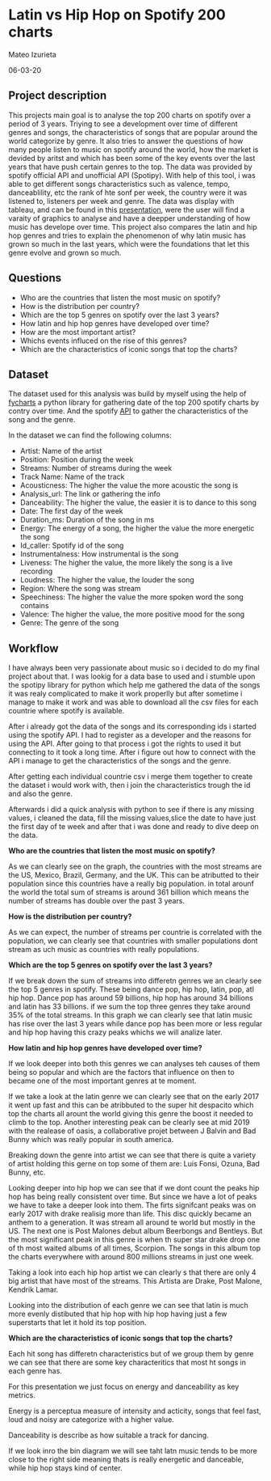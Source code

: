 # Latin vs Hip Hop on Spotify 200 charts

Mateo Izurieta

06-03-20

## Project description

This projects main goal is to analyse the top 200 charts on spotify over a period of 3 years. Triying to see a development over time of different genres and songs, the characteristics of songs that are popular around the world categorize by genre. It also tries to answer the questions of how many people listen to music on spotify around the world, how the market is devided by aritst and which has been some of the key events over the last years that have push certain genres to the top. The data was provided by spotify official API and unofficial API (Spotipy). With help of this tool, i was able to get different songs characteristics such as valence, tempo, danceablility, etc the rank of hte sonf per week, the country were it was listened to, listeners per week and genre. The data was display with tableau, and can be found in this [presentation](https://public.tableau.com/profile/izurieta.mateo#!/vizhome/LatinvsHipHopSpotify200charts/finalpresentation), were the user will find a varaity of graphics to analyse and have a deepper understanding of how music has develope over time. This project also compares the latin and hip hop genres and tries to explain the phenomenon of why latin music has grown so much in the last years, which were the foundations that let this genre evolve and grown so much.

## Questions

- Who are the countries that listen the most music on spotify?
- How is the distribution per country?
- Which are the top 5 genres on spotify over the last 3 years?
- How latin and hip hop genres have developed over time?
- How are the most important artist?
- Whichs events influced on the rise of this genres?
- Which are the characteristics of iconic songs that top the charts?

## Dataset

The dataset used for this analysis was build by myself using the help of [fycharts](https://github.com/kelvingakuo/fycharts?fbclid=IwAR3BPolR97WzwzMjjAsRAmVoU82K6nA_y3PJwsIOxj06ociWkPDmiMOPeHM) a python library for gathering date of the top 200 spotify charts by contry over time. And the spotify [API](https://developer.spotify.com/documentation/web-api/) to gather the characteristics of the song and the genre. 


In the dataset we can find the following columns:

- Artist: Name of the artist
- Position: Position during the week
- Streams: Number of streams during the week
- Track Name: Name of the track
- Acousticness: The higher the value the more acoustic the song is
- Analysis_url: The link or gathering the info
- Danceability: The higher the value, the easier it is to dance to this song
- Date: The first day of the week
- Duration_ms: Duration of the song in ms
- Energy: The energy of a song, the higher the value the more energetic the song
- Id_caller: Spotify id of the song
- Instrumentalness: How instrumental is the song 
- Liveness: The higher the value, the more likely the song is a live recording
- Loudness: The higher the value, the louder the song
- Region: Where the song was stream
- Speechiness: The higher the value the more spoken word the song contains
- Valence: The higher the value, the more positive mood for the song
- Genre: The genre of the song 

## Workflow

I have always been very passionate about music so i decided to do my final project about that. I was lookig for a data base to used and i stumble upon the spotipy library for python which help me gathered the data of the songs it was realy complicated to make it work properlly but after sometime i manage to make it work and was able to download all the csv files for each countrie where spotify is available. 

After i already got the data of the songs and its corresponding ids i started using the spotify API. I had to register as a developer and the reasons for using the API. After going to that process i got the rights to used it but connecting to it took a long time. After i figure out how to connect with the API i manage to get the characteristics of the songs and the genre. 

After getting each individual countrie csv i merge them together to create the dataset i would work with, then i join the characteristics trough the id and also the genre. 

Afterwards i did a quick analysis with python to see if there is any missing values, i cleaned the data, fill the missing values,slice the date to have just the first day of te week and after that i was done and ready to dive deep on the data.


**Who are the countries that listen the most music on spotify?**

As we can clearly see on the graph, the countries with the most streams are the US, Mexico, Brazil, Germany, and the UK. This can be atributted to their population since this countries have a really big population. in total arounf the world the total sum of streams is around 361 billion which means the number of streams has double over the past 3 years.

**How is the distribution per country?**

As we can expect, the number of streams per countrie is correlated with the population, we can clearly see that countries with smaller populations dont stream as uch music as countries with really populations.

**Which are the top 5 genres on spotify over the last 3 years?**

If we break down the sum of streams into differetn genres we an clearly see the top 5 genres in spotify. These being dance pop, hip hop, latin, pop, atl hip hop. Dance pop has around 59 billions, hip hop has around 34 billions and latin has 33 billions. if we sum the top three genres they take around 35% of the total streams. In this graph we can clearly see that latin music has rise over the last 3 years while dance pop has been more or less regular and hip hop having this crazy peaks whichs we will analize later.

**How latin and hip hop genres have developed over time?** 

If we look deeper into both this genres we can analyses teh causes of them being so popular and which are the factors that influence on then to became one of the most important genres at te moment.

If we take a look at the latin genre we can clearly see that on the early 2017 it went up fast and this can be atribbuted to the super hit despacito which top the charts all arount the world giving this genre the boost it needed to climb to the top. Another interesting peak can be clearly see at mid 2019 with the realease of oasis, a collaborative projet between J Balvin and Bad Bunny which was really popular in south america.

Breaking down the genre into artist we can see that there is quite a variety of artist holding this gerne on top some of them are: Luis Fonsi, Ozuna, Bad Bunny, etc. 




Looking deeper into hip hop we can see that if we dont count the peaks hip hop has being really consistent over time. But since we have a lot of peaks we have to take a deeper look into them. The firts signifcant peaks was on early 2017 with drake realisig more than life. This disc quickly became an anthem to a generation. It was stream all around te world but mostly in the US. The next one is Post Malones debut album Beerbongs and Bentleys. But the most significant peak in this genre is when th super star drake drop one of th most waited albums of all times, Scorpion. The songs in this album top the charts everywhere with around 800 millions streams in just one week.

Taking a look into each hip hop artist we can clearly s that there are only 4 big artist that have most of the streams. This Artista are Drake, Post Malone, Kendrik Lamar.

Looking into the distribution of each genre we can see that latin is much more evenly distibuted that hip hop with hip hop having just a few superstarts that let it hold its top position.

**Which are the characteristics of iconic songs that top the charts?**

Each hit song has differetn characteristics but of we group them by genre we can see that there are some key characteritics that most ht songs in each genre has.

For this presentation we just focus on energy and danceability as key metrics.

Energy is a perceptua measure of intensity and acticity, songs that feel fast, loud and noisy are categorize with a higher value.

Danceability is describe as how suitable a track for dancing.

If we look inro the bin diagram we will see taht latn music tends to be more close to the right side meaning thats is really energetic and danceable, while hip hop stays kind of center.



















